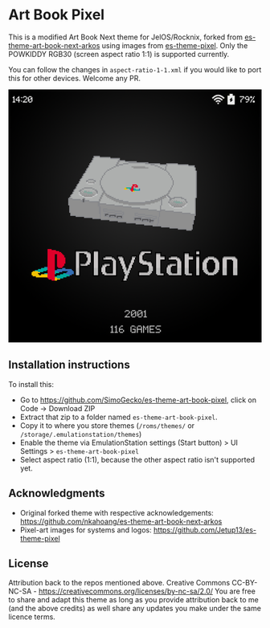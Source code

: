 # Art Book Pixel

This is a modified Art Book Next theme for JelOS/Rocknix, forked from [es-theme-art-book-next-arkos](https://github.com/nkahoang/es-theme-art-book-next-arkos) using images from [es-theme-pixel](https://github.com/Jetup13/es-theme-pixel). Only the POWKIDDY RGB30 (screen aspect ratio 1:1) is supported currently.

You can follow the changes in `aspect-ratio-1-1.xml` if you would like to port this for other devices. Welcome any PR.

![Screenshot](screenshot.png)

## Installation instructions
To install this:
- Go to https://github.com/SimoGecko/es-theme-art-book-pixel, click on Code -> Download ZIP
- Extract that zip to a folder named `es-theme-art-book-pixel`.
- Copy it to where you store themes (`/roms/themes/` or `/storage/.emulationstation/themes`)
- Enable the theme via EmulationStation settings (Start button) > UI Settings > `es-theme-art-book-pixel`
- Select aspect ratio (1:1), because the other aspect ratio isn't supported yet.

## **Acknowledgments**
* Original forked theme with respective acknowledgements: https://github.com/nkahoang/es-theme-art-book-next-arkos
* Pixel-art images for systems and logos: https://github.com/Jetup13/es-theme-pixel

## **License**
Attribution back to the repos mentioned above.
Creative Commons CC-BY-NC-SA - https://creativecommons.org/licenses/by-nc-sa/2.0/
You are free to share and adapt this theme as long as you provide attribution back to me (and the above credits) as well share any updates you make under the same licence terms.
